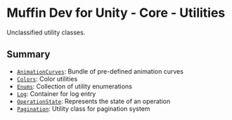 # Muffin Dev for Unity - Core - Utilities

Unclassified utility classes.

## Summary

- [`AnimationCurves`](./animation-curves.md): Bundle of pre-defined animation curves
- [`Colors`](./colors.md): Color utilities
- [`Enums`](./enums.md): Collection of utility enumerations
- [`Log`](./log.md): Container for log entry
- [`OperationState`](./operation-state.md): Represents the state of an operation
- [`Pagination`](./pagination.md): Utility class for pagination system